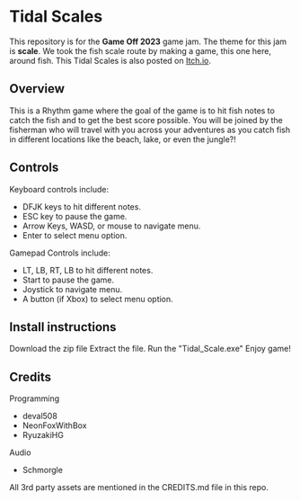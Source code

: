 # Tidal Scales
This repository is for the **Game Off 2023** game jam. The theme for this jam is **scale**. We took the fish scale route by making a game, this one here, around fish. This Tidal Scales is also posted on [Itch.io](https://deval508.itch.io/tidalscales).

## Overview
This is a Rhythm game where the goal of the game is to hit fish notes to catch the fish and to get the best score possible. You will be joined by the fisherman who will travel with you across your adventures as you catch fish in different locations like the beach, lake, or even the jungle?!

## Controls

Keyboard controls include:
- DFJK keys to hit different notes.
- ESC key to pause the game.
- Arrow Keys, WASD, or mouse to navigate menu.
- Enter to select menu option.

Gamepad Controls include:
- LT, LB, RT, LB to hit different notes.
- Start to pause the game.
- Joystick to navigate menu.
- A button (if Xbox) to select menu option.

## Install instructions
Download the zip file
Extract the file.
Run the "Tidal_Scale.exe"
Enjoy game!

## Credits

Programming
- deval508
- NeonFoxWithBox
- RyuzakiHG

Audio
- Schmorgle

All 3rd party assets are mentioned in the CREDITS.md file in this repo.
